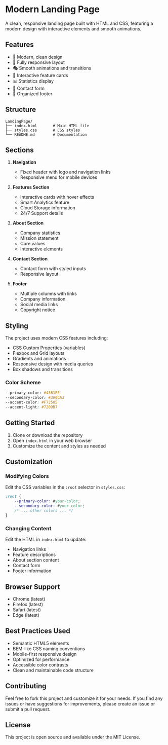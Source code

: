 # Modern Landing Page

A clean, responsive landing page built with HTML and CSS, featuring a modern design with interactive elements and smooth animations.

## Features

- 🎨 Modern, clean design
- 📱 Fully responsive layout
- 🎭 Smooth animations and transitions
- 🎯 Interactive feature cards
- 📊 Statistics display
- 📝 Contact form
- 🦶 Organized footer

## Structure

```
LandingPage/
├── index.html       # Main HTML file
├── styles.css       # CSS styles
└── README.md        # Documentation
```

## Sections

1. **Navigation**
   - Fixed header with logo and navigation links
   - Responsive menu for mobile devices

2. **Features Section**
   - Interactive cards with hover effects
   - Smart Analytics feature
   - Cloud Storage information
   - 24/7 Support details

3. **About Section**
   - Company statistics
   - Mission statement
   - Core values
   - Interactive elements

4. **Contact Section**
   - Contact form with styled inputs
   - Responsive layout

5. **Footer**
   - Multiple columns with links
   - Company information
   - Social media links
   - Copyright notice

## Styling

The project uses modern CSS features including:
- CSS Custom Properties (variables)
- Flexbox and Grid layouts
- Gradients and animations
- Responsive design with media queries
- Box shadows and transitions

### Color Scheme

```css
--primary-color: #4361EE
--secondary-color: #3A0CA3
--accent-color: #F72585
--accent-light: #7209B7
```

## Getting Started

1. Clone or download the repository
2. Open `index.html` in your web browser
3. Customize the content and styles as needed

## Customization

### Modifying Colors
Edit the CSS variables in the `:root` selector in `styles.css`:

```css
:root {
    --primary-color: #your-color;
    --secondary-color: #your-color;
    /* ... other colors ... */
}
```

### Changing Content
Edit the HTML in `index.html` to update:
- Navigation links
- Feature descriptions
- About section content
- Contact form
- Footer information

## Browser Support

- Chrome (latest)
- Firefox (latest)
- Safari (latest)
- Edge (latest)

## Best Practices Used

- Semantic HTML5 elements
- BEM-like CSS naming conventions
- Mobile-first responsive design
- Optimized for performance
- Accessible color contrasts
- Clean and maintainable code structure

## Contributing

Feel free to fork this project and customize it for your needs. If you find any issues or have suggestions for improvements, please create an issue or submit a pull request.

## License

This project is open source and available under the MIT License.